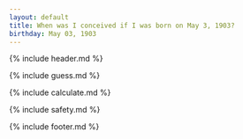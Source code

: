 ```yaml
---
layout: default
title: When was I conceived if I was born on May 3, 1903?
birthday: May 03, 1903
---
```


{% include header.md %}

{% include guess.md %}

{% include calculate.md %}

{% include safety.md %}

{% include footer.md %}



